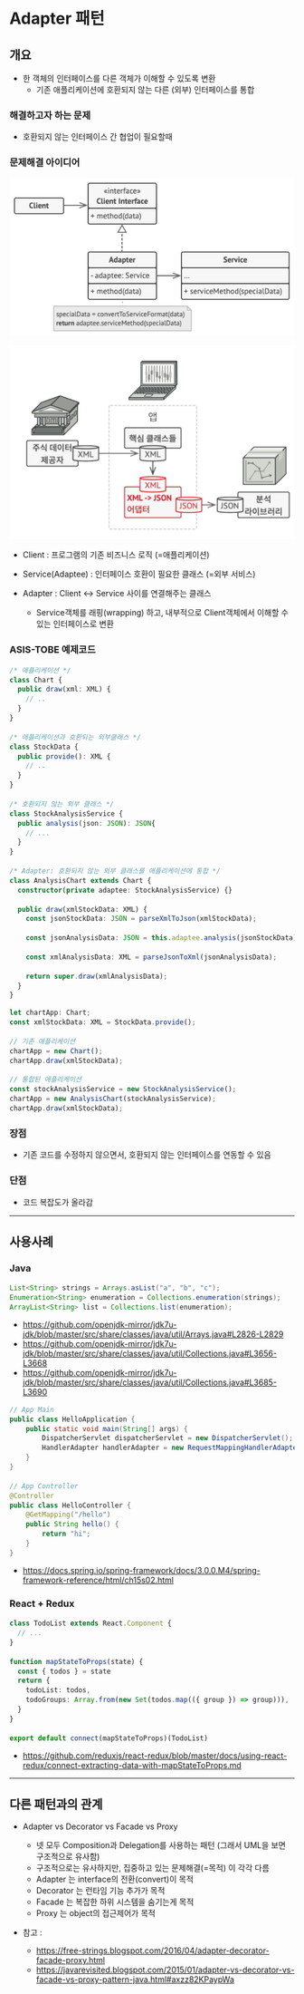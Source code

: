# Adapter 패턴

## 개요

- 한 객체의 인터페이스를 다른 객체가 이해할 수 있도록 변환
  - 기존 애플리케이션에 호환되지 않는 다른 (외부) 인터페이스를 통합


### 해결하고자 하는 문제

- 호환되지 않는 인터페이스 간 협업이 필요할때


### 문제해결 아이디어

![구조1](./adapter2.png)

![사례1](./adapter3.png)

- Client : 프로그램의 기존 비즈니스 로직 (=애플리케이션)

- Service(Adaptee) : 인터페이스 호환이 필요한 클래스 (=외부 서비스)

- Adapter : Client ↔ Service 사이를 연결해주는 클래스
  - Service객체를 래핑(wrapping) 하고, 내부적으로 Client객체에서 이해할 수 있는 인터페이스로 변환


### ASIS-TOBE 예제코드
```typescript
/* 애플리케이션 */
class Chart {
  public draw(xml: XML) {
    // ..
  }
}

/* 애플리케이션과 호환되는 외부클래스 */
class StockData {
  public provide(): XML {
    // ..
  }
}

/* 호환되지 않는 외부 클래스 */
class StockAnalysisService {
  public analysis(json: JSON): JSON{
    // ...
  }
}

/* Adapter: 호환되지 않는 외부 클래스를 애플리케이션에 통합 */
class AnalysisChart extends Chart {
  constructor(private adaptee: StockAnalysisService) {}

  public draw(xmlStockData: XML) {
    const jsonStockData: JSON = parseXmlToJson(xmlStockData);

    const jsonAnalysisData: JSON = this.adaptee.analysis(jsonStockData);

    const xmlAnalysisData: XML = parseJsonToXml(jsonAnalysisData);

    return super.draw(xmlAnalysisData);
  }
}
```
```typescript
let chartApp: Chart;
const xmlStockData: XML = StockData.provide();

// 기존 애플리케이션
chartApp = new Chart();
chartApp.draw(xmlStockData);

// 통합된 애플리케이션
const stockAnalysisService = new StockAnalysisService();
chartApp = new AnalysisChart(stockAnalysisService);
chartApp.draw(xmlStockData);
```


### 장점
- 기존 코드를 수정하지 않으면서, 호환되지 않는 인터페이스를 연동할 수 있음


### 단점
- 코드 복잡도가 올라감



---
## 사용사례

### Java

```java
List<String> strings = Arrays.asList("a", "b", "c");
Enumeration<String> enumeration = Collections.enumeration(strings);
ArrayList<String> list = Collections.list(enumeration);
```
- https://github.com/openjdk-mirror/jdk7u-jdk/blob/master/src/share/classes/java/util/Arrays.java#L2826-L2829
- https://github.com/openjdk-mirror/jdk7u-jdk/blob/master/src/share/classes/java/util/Collections.java#L3656-L3668
- https://github.com/openjdk-mirror/jdk7u-jdk/blob/master/src/share/classes/java/util/Collections.java#L3685-L3690


```java
// App Main
public class HelloApplication {
    public static void main(String[] args) {
        DispatcherServlet dispatcherServlet = new DispatcherServlet();
        HandlerAdapter handlerAdapter = new RequestMappingHandlerAdapter();
    }
}

// App Controller
@Controller
public class HelloController {
    @GetMapping("/hello")
    public String hello() {
        return "hi";
    }
}
```
- https://docs.spring.io/spring-framework/docs/3.0.0.M4/spring-framework-reference/html/ch15s02.html


### React + Redux

```typescript
class TodoList extends React.Component {
  // ...
}

function mapStateToProps(state) {
  const { todos } = state
  return {
    todoList: todos,
    todoGroups: Array.from(new Set(todos.map(({ group }) => group))),
  }
}

export default connect(mapStateToProps)(TodoList)
```
- https://github.com/reduxjs/react-redux/blob/master/docs/using-react-redux/connect-extracting-data-with-mapStateToProps.md



---
## 다른 패턴과의 관계
- Adapter vs Decorator vs Facade vs Proxy
  - 넷 모두 Composition과 Delegation를 사용하는 패턴 (그래서 UML을 보면 구조적으로 유사함)
  - 구조적으로는 유사하지만, 집중하고 있는 문제해결(=목적) 이 각각 다름
  - Adapter 는 interface의 전환(convert)이 목적
  - Decorator 는 런타임 기능 추가가 목적
  - Facade 는 복잡한 하위 시스템을 숨기는게 목적
  - Proxy 는 object의 접근제어가 목적

- 참고 : 
  - https://free-strings.blogspot.com/2016/04/adapter-decorator-facade-proxy.html
  - https://javarevisited.blogspot.com/2015/01/adapter-vs-decorator-vs-facade-vs-proxy-pattern-java.html#axzz82KPaypWa


